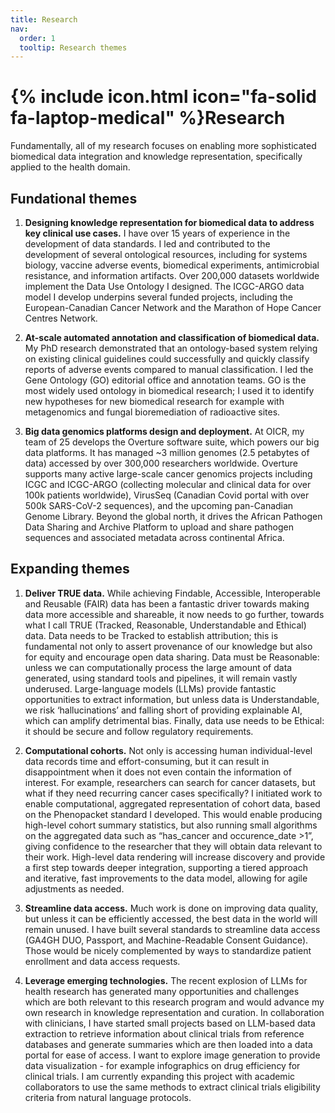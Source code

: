 ```yaml
---
title: Research
nav:
  order: 1
  tooltip: Research themes
---
```


# {% include icon.html icon="fa-solid fa-laptop-medical" %}Research

Fundamentally, all of my research focuses on enabling more sophisticated biomedical data integration and knowledge representation, specifically applied to the health domain.

## Fundational themes
1. **Designing knowledge representation for biomedical data to address key clinical use cases.**  I have over 15 years of experience in the development of data standards. I led and contributed to the development of several ontological resources, including for systems biology, vaccine adverse events, biomedical experiments, antimicrobial resistance, and information artifacts. Over 200,000 datasets worldwide implement the Data Use Ontology I designed. The ICGC-ARGO data model I develop underpins several funded projects, including the European-Canadian Cancer Network and the Marathon of Hope Cancer Centres Network.


2. **At-scale automated annotation and classification of biomedical data.** My PhD research demonstrated that an ontology-based system relying on existing clinical guidelines could successfully and quickly classify reports of adverse events compared to manual classification. I led the Gene Ontology (GO) editorial office and annotation teams. GO is the most widely used ontology in biomedical research; I used it to identify new hypotheses for new biomedical research for example with metagenomics and fungal bioremediation of radioactive sites. 

3. **Big data genomics platforms design and deployment.**  At OICR, my team of 25 develops the Overture software suite, which powers our big data platforms. It has managed ~3 million genomes (2.5 petabytes of data) accessed by over 300,000 researchers worldwide. Overture supports many active large-scale cancer genomics projects including ICGC and ICGC-ARGO (collecting molecular and clinical data for over 100k patients worldwide), VirusSeq (Canadian Covid portal with over 500k SARS-CoV-2 sequences), and the upcoming pan-Canadian Genome Library. Beyond the global north, it drives the African Pathogen Data Sharing and Archive Platform to upload and share pathogen sequences and associated metadata across continental Africa.

## Expanding themes
1. **Deliver TRUE data.** While achieving Findable, Accessible, Interoperable and Reusable (FAIR) data has been a fantastic driver towards making data more accessible and shareable, it now needs to go further, towards what I call TRUE (Tracked, Reasonable, Understandable and Ethical) data. Data needs to be Tracked to establish attribution; this is fundamental not only to assert provenance of our knowledge but also for equity and encourage open data sharing. Data must be Reasonable: unless we can computationally process the large amount of data generated, using standard tools and pipelines, it will remain vastly underused. Large-language models (LLMs) provide fantastic opportunities to extract information, but unless data is Understandable, we risk ‘hallucinations’ and falling short of providing explainable AI, which can amplify detrimental bias. Finally, data use needs to be Ethical: it should be secure and follow regulatory requirements.

2. **Computational cohorts.** Not only is accessing human individual-level data records time and effort-consuming, but it can result in disappointment when it does not even contain the information of interest. For example, researchers can search for cancer datasets, but what if they need recurring cancer cases specifically? I initiated work to enable computational, aggregated representation of cohort data, based on the Phenopacket standard I developed. This would enable producing high-level cohort summary statistics, but also running small algorithms on the aggregated data such as “has_cancer and occurence_date >1”, giving confidence to the researcher that they will obtain data relevant to their work. High-level data rendering will increase discovery and provide a first step towards deeper integration, supporting a tiered approach and iterative, fast improvements to the data model, allowing for agile adjustments as needed.

3. **Streamline data access.** Much work is done on improving data quality, but unless it can be efficiently accessed, the best data in the world will remain unused. I have built several standards to streamline data access (GA4GH DUO, Passport, and Machine-Readable Consent Guidance). Those would be nicely complemented by ways to standardize patient enrollment and data access requests. 

4. **Leverage emerging technologies.**
The recent explosion of LLMs for health research has generated many opportunities and challenges which are both relevant to this research program and would advance my own research in knowledge representation and curation. In collaboration with clinicians, I have started small projects based on LLM-based data extraction to retrieve information about clinical trials from reference databases and generate summaries which are then loaded into a data portal for ease of access. I want to explore image generation to provide data visualization - for example infographics on drug efficiency for clinical trials. I am currently expanding this project with academic collaborators to use the same methods to extract clinical trials eligibility criteria from natural language protocols. 

